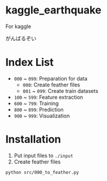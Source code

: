 # kaggle_earthquake
For kaggle

がんばるぞい

# Index List

- `000` ~ `099`: Preparation for data
    - `000`: Create feather files
    - `001` ~ `099`: Create train datasets
- `100` ~ `599`: Feature extraction
- `600` ~ `799`: Training
- `800` ~ `899`: Prediction
- `900` ~ `999`: Visualization

# Installation

1. Put input files to `./input`
1. Create feather files

```
python src/000_to_feather.py
```
